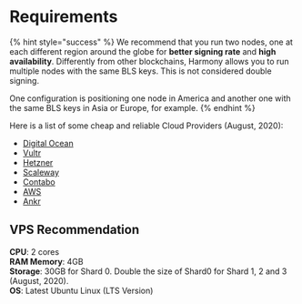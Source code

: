# Requirements

{% hint style="success" %}
We recommend that you run two nodes, one at each different region around the globe for **better signing rate** and **high availability**. Differently from other blockchains, Harmony allows you to run multiple nodes with the same BLS keys. This is not considered double signing.  
  
One configuration is positioning one node in America and another one with the same BLS keys in Asia or Europe, for example.
{% endhint %}

Here is a list of some cheap and reliable Cloud Providers \(August, 2020\):

* [Digital Ocean](https://www.digitalocean.com/)
* [Vultr](https://www.vultr.com/)
* [Hetzner](http://hetzner.com/)
* [Scaleway](https://www.scaleway.com/)
* [Contabo](https://contabo.com/)
* [AWS](https://aws.amazon.com/)
* [Ankr](https://www.ankr.com/)

## VPS Recommendation

**CPU**: 2 cores  
**RAM Memory**: 4GB  
**Storage**: 30GB for Shard 0. Double the size of Shard0 for Shard 1, 2 and 3 \(August, 2020\).  
**OS**: Latest Ubuntu Linux \(LTS Version\)

